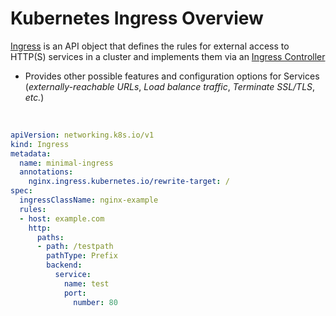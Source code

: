 # Kubernetes Ingress Overview

[Ingress](https://kubernetes.io/docs/concepts/services-networking/ingress/) is an API object that defines the rules for external access to HTTP(S) services in a cluster and implements them via an [Ingress Controller](https://github.com/JonmarCorpuz/knowledgeDump/blob/main/Kubernetes/Objects/Ingress/Ingress%20Controller.md)

* Provides other possible features and configuration options for Services (*externally-reachable URLs*, *Load balance traffic*, *Terminate SSL/TLS*, *etc.*)

<br>
 
```YAML
apiVersion: networking.k8s.io/v1
kind: Ingress
metadata:
  name: minimal-ingress
  annotations:
    nginx.ingress.kubernetes.io/rewrite-target: /
spec:
  ingressClassName: nginx-example
  rules:
  - host: example.com
    http:
      paths:
      - path: /testpath
        pathType: Prefix
        backend:
          service:
            name: test
            port:
              number: 80
```
